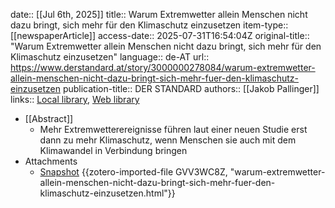 date:: [[Jul 6th, 2025]]
title:: Warum Extremwetter allein Menschen nicht dazu bringt, sich mehr für den Klimaschutz einzusetzen
item-type:: [[newspaperArticle]]
access-date:: 2025-07-31T16:54:04Z
original-title:: "Warum Extremwetter allein Menschen nicht dazu bringt, sich mehr für den Klimaschutz einzusetzen"
language:: de-AT
url:: https://www.derstandard.at/story/3000000278084/warum-extremwetter-allein-menschen-nicht-dazu-bringt-sich-mehr-fuer-den-klimaschutz-einzusetzen
publication-title:: DER STANDARD
authors:: [[Jakob Pallinger]]
links:: [Local library](zotero://select/library/items/ISM76Y63), [Web library](https://www.zotero.org/users/46463/items/ISM76Y63)

- [[Abstract]]
	- Mehr Extremwetterereignisse führen laut einer neuen Studie erst dann zu mehr Klimaschutz, wenn Menschen sie auch mit dem Klimawandel in Verbindung bringen
- Attachments
	- [Snapshot](https://www.derstandard.at/story/3000000278084/warum-extremwetter-allein-menschen-nicht-dazu-bringt-sich-mehr-fuer-den-klimaschutz-einzusetzen) {{zotero-imported-file GVV3WC8Z, "warum-extremwetter-allein-menschen-nicht-dazu-bringt-sich-mehr-fuer-den-klimaschutz-einzusetzen.html"}}